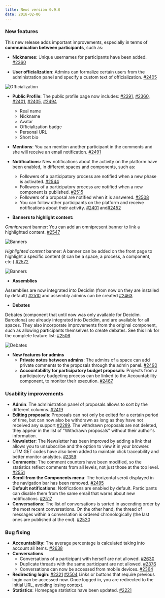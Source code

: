 ```yaml
---
title: News version 0.9.0
date: 2018-02-06
---
```


### New features

This new release adds important improvements, especially in terms of **communication between participants**, such as:

* **Nicknames**: Unique usernames for participants have been added. [#2360](https://github.com/decidim/decidim/pull/2360)

* **User officialization**: Admins can formalize certain users from the administration panel and specify a custom text of officialization. [#2405](https://github.com/decidim/decidim/pull/2405)

![Officialization](/blog/images/release-0.9.0-image-0.png)

* **Public Profile**: The public profile page now includes: [#2391](https://github.com/decidim/decidim/pull/2391), [#2360](https://github.com/decidim/decidim/pull/2360), [#2401](https://github.com/decidim/decidim/pull/2401), [#2405](https://github.com/decidim/decidim/pull/2405), [#2494](https://github.com/decidim/decidim/pull/2494)
    * Real name
    * Nickname
    * Avatar
    * Officialization badge
    * Personal URL
    * Short bio

* **Mentions**: You can mention another participant in the comments and she will receive an email notification. [#2491](https://github.com/decidim/decidim/pull/2491)

* **Notifications:**
New notifications about the activity on the platform have been enabled, in different spaces and components, such as:
    * Followers of a participatory process are notified when a new phase is activated. [#2544](https://github.com/decidim/decidim/pull/2544)
    * Followers of a participatory process are notified when a new component is published. [#2515](https://github.com/decidim/decidim/pull/2515)
    * Followers of a proposal are notified when it is answered. [#2508](https://github.com/decidim/decidim/pull/2508)
    * You can follow other participants on the platform and receive notifications about their activity. [#2401](https://github.com/decidim/decidim/pull/2401) and[#2452](https://github.com/decidim/decidim/pull/2452)

* **Banners to highlight content:**

*Omnipresent* banner: You can add an omnipresent banner to link a highlighted content. [#2547](https://github.com/decidim/decidim/pull/2547)
  
![Banners](/blog/images/release-0.9.0-image-1.png)

*Highlighted content* banner: A banner can be added on the front page to highlight a specific content (it can be a space, a process, a component, etc.) [#2572](https://github.com/decidim/decidim/pull/2572)

![Banners](/blog/images/release-0.9.0-image-2.png)

* **Assemblies**

Assemblies are now integrated into Decidim (from now on they are installed by default) [#2510](https://github.com/decidim/decidim/pull/2510) and assembly admins can be created [#2463](https://github.com/decidim/decidim/pull/2463)

* **Debates**

Debates (component that until now was only available for Decidim. Barcelona) are already integrated into Decidim, and are available for all spaces. They also incorporate improvements from the original component, such as allowing participants themselves to create debates. See this link for the complete feature list: [#2506](https://github.com/decidim/decidim/pull/2506)

![Debates](/blog/images/release-0.9.0-image-3.png)

* **New features for admins**
    * **Private notes between admins**: The admins of a space can add private comments to the proposals through the admin panel. [#2490](https://github.com/decidim/decidim/pull/2490)
    * **Accountability for participatory budget proposals**: Projects from a participatory budgeting process can be linked to the Accountability component, to monitor their execution. [#2467](https://github.com/decidim/decidim/pull/2467)

### Usability improvements

* **Admin**: The administration panel of proposals allows to sort by the different columns. [#2419](https://github.com/decidim/decidim/pull/2419)
* **Editing proposals**: Proposals can not only be edited for a certain period of time, but can now also be withdrawn as long as they have not received any support [#2289](https://github.com/decidim/decidim/issues/2289). The withdrawn proposals are not deleted, they appear in the list of "Withdrawn proposals" without their author's information.
* **Newsletter**: The Newsletter has been improved by adding a link that allows you to unsubscribe and the option to view it in your browser. UTM GET codes have also been added to maintain click traceability and better monitor analytics. [#2359](https://github.com/decidim/decidim/pull/2359)
* **Comments**: The comment counters have been modified, so the statistics reflect comments from all levels, not just those at the top level. [#2551](https://github.com/decidim/decidim/pull/2551)
* **Scroll from the Components menu**: The horizontal *scroll* displayed in the navigation bar has been removed. [#2495](https://gitHub.com/decidim/decidim/pull/2495)
* **Default notifications**: Notifications are enabled by default. Participants can disable them from the same email that warns about new notifications. [#2517](https://github.com/decidim/decidim/pull/2517)
* **Conversations**: The list of conversations is sorted in ascending order by the most recent conversations. On the other hand, the thread of messages within a conversation is ordered chronologically (the last ones are published at the end). [#2520](https://github.com/decidim/decidim/pull/2520)

### Bug fixing

* **Accountability**: The average percentage is calculated taking into account all items. [#2638](https://github.com/decidim/decidim/pull/2638)
* **Conversations**
    * Conversations of a participant with herself are not allowed. [#2630](https://github.com/decidim/decidim/pull/2630)
    * Duplicate threads with the same participant are not allowed. [#2376](https://github.com/decidim/decidim/pull/2376)
    * Conversations can now be accessed from mobile devices. [#2364](https://github.com/decidim/decidim/pull/2364)
* **Redirecting login**: [#2321](https://github.com/decidim/decidim/pull/2321) [#2504](https://github.com/decidim/decidim/pull/2504) Links or buttons that require previous login can be accessed now. Once logged in, you are redirected to the initial URL, avoiding losing context.
* **Statistics**: Homepage statistics have been updated. [#2221](https://github.com/decidim/decidim/pull/2221)

